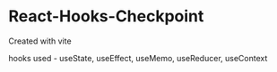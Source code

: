 # React-Hooks-Checkpoint

Created with vite

hooks used - useState, useEffect, useMemo, useReducer, useContext
